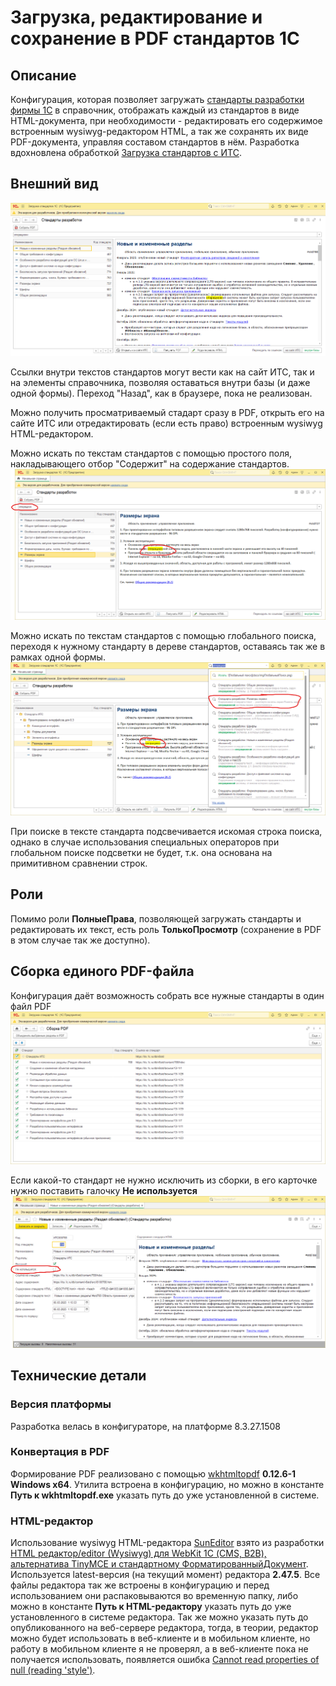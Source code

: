 # Загрузка, редактирование и сохранение в PDF стандартов 1С

## Описание
Конфигурация, которая позволяет загружать [стандарты разработки фирмы 1С](https://its.1c.ru/db/v8std) в справочник, отображать каждый из стандартов в виде HTML-документа, при необходимости - редактировать его содержимое встроенным wysiwyg-редактором HTML, а так же сохранять их виде PDF-документа, управляя составом стандартов в нём.
Разработка вдохновлена обработкой [Загрузка стандартов с ИТС](https://infostart.ru/1c/tools/2202706).

## Внешний вид
![Главное окно](docs/img/ГлавноеОкно.png)

Ссылки внутри текстов стандартов могут вести как на сайт ИТС, так и на элементы справочника, позволяя оставаться внутри базы (и даже одной формы). Переход "Назад", как в браузере, пока не реализован.

Можно получить просматриваемый стадарт сразу в PDF, открыть его на сайте ИТС или отредактировать (если есть право) встроенным wysiwyg HTML-редактором.

Можно искать по текстам стандартов с помощью простого поля, накладывающего отбор "Содержит" на содержание стандартов.
![Простой поиск](docs/img/ПростойПоиск.png)

Можно искать по текстам стандартов с помощью глобального поиска, переходя к нужному стандарту в дереве стандартов, оставаясь так же в рамках одной формы. 
![Глобальный поиск](docs/img/ГлобальныйПоиск.png)

При поиске в тексте стандарта подсвечивается искомая строка поиска, однако в случае использования специальных операторов при глобальном поиске подсветки не будет, т.к. она основана на примитивном сравнении строк.

## Роли
Помимо роли **ПолныеПрава**, позволяющей загружать стандарты и редактировать их текст, есть роль **ТолькоПросмотр** (сохранение в PDF в этом случае так же доступно).

## Сборка единого PDF-файла
Конфигурация даёт возможность собрать все нужные стандарты в один файл PDF
![Сборка PDF](docs/img/СборкаPDF.png)

Если какой-то стандарт не нужно исключить из сборки, в его карточке нужно поставить галочку **Не используется**
![Карточка стандарта](docs/img/КарточкаСтандарта.png)

## Технические детали

### Версия платформы
Разработка велась в конфигураторе, на платформе 8.3.27.1508

### Конвертация в PDF
Формирование PDF реализовано с помощью [wkhtmltopdf](https://infostart.ru/1c/tools/2202706) **0.12.6-1 Windows x64**. Утилита встроена в конфигурацию, но можно в константе **Путь к wkhtmltopdf.exe** указать путь до уже установленной в системе.

### HTML-редактор
Использование wysiwyg HTML-редактора [SunEditor](http://suneditor.com/sample/index.html) взято из разработки [HTML редактор/editor (Wysiwyg) для WebKit 1С (CMS, B2B), альтернатива TinyMCE и стандартному ФорматированныйДокумент](https://infostart.ru/1c/articles/1352459). Используется latest-версия (на текущий момент) редактора **2.47.5**. Все файлы редактора так же встроены в конфигурацию и перед использованием они распаковываются во временную папку, либо можно в константе **Путь к HTML-редактору** указать путь до уже установленного в системе редактора.
Так же можно указать путь до опубликованного на веб-сервере редактора, тогда, в теории, редактор можно будет использовать в веб-клиенте и в мобильном клиенте, но работу в мобильном клиенте я не проверял, а в веб-клиенте пока не получается использовать, появляется ошибка [Cannot read properties of null (reading 'style')](https://github.com/JiHong88/SunEditor/issues/1052).